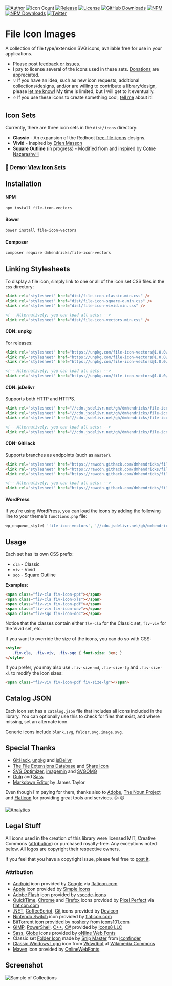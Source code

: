 [![Author](https://img.shields.io/badge/author-Daniel%20M.%20Hendricks-lightgrey.svg?colorB=9900cc )](https://www.danhendricks.com?utm_source=github.com&utm_medium=campaign&utm_content=button&utm_campaign=dmhendricks%2Ffile-icon-vectors)
![Icon Count](https://img.shields.io/badge/icon%20count-1092-red.svg)
[![Release](https://img.shields.io/github/release/dmhendricks/file-icon-vectors.svg)](https://github.com/dmhendricks/file-icon-vectors/releases)
[![License](https://img.shields.io/badge/license-MIT-yellow.svg)](https://raw.githubusercontent.com/dmhendricks/file-icon-vectors/master/LICENSE)
[![GitHub Downloads](https://img.shields.io/packagist/dt/dmhendricks/file-icon-vectors.svg?label=GitHub%20downloads)](https://github.com/dmhendricks/file-icon-vectors/releases)
[![NPM](https://img.shields.io/npm/v/file-icon-vectors.svg)](https://www.npmjs.com/package/file-icon-vectors?utm_source=github.com&utm_medium=referral&utm_content=button&utm_campaign=dmhendricks%2Ffile-icon-vectors)
[![NPM Downloads](https://img.shields.io/npm/dt/file-icon-vectors.svg?label=npm%20downloads)](https://www.npmjs.com/package/file-icon-vectors?utm_source=github.com&utm_medium=referral&utm_content=button&utm_campaign=dmhendricks%2Ffile-icon-vectors)
[![Twitter](https://img.shields.io/twitter/url/https/github.com/dmhendricks/file-icon-vectors.svg?style=social)](https://twitter.com/danielhendricks)

# File Icon Images

A collection of file type/extension SVG icons, available free for use in your applications.

* Please post [feedback or issues](https://github.com/dmhendricks/file-icon-vectors/issues).
* I pay to license several of the icons used in these sets. [Donations](https://paypal.me/danielhendricks) are appreciated.
* :bulb: If you have an idea, such as new icon requests, additional collections/designs, and/or are willing to contribute a library/design, please [let me know](https://github.com/dmhendricks/file-icon-vectors/issues)! My time is limited, but I will get to it eventually.
* :star: If you use these icons to create something cool, [tell me](https://twitter.com/danielhendricks) about it!

## Icon Sets

Currently, there are three icon sets in the `dist/icons` directory:

* **Classic** - An expansion of the Redboot [free-file-icons](https://github.com/redbooth/free-file-icons) designs.
* **Vivid** - Inspired by [Erlen Masson](https://www.sketchappsources.com/svg-resource/1856-vector-file-type-icons-sketch-freebie-resource.html?utm_source=github.com&utm_medium=referral&utm_content=link&utm_campaign=dmhendricks%2Ffile-icon-vectors)
* **Square Outline** (in progress) - Modified from and inspired by [Cotne Nazarashvili](https://github.com/thecotne/square-file-icons)

### :pushpin: Demo: [View Icon Sets](https://unpkg.com/file-icon-vectors@1.0.0/demo/)

## Installation

#### NPM

```bash
npm install file-icon-vectors
```

#### Bower

```bash
bower install file-icon-vectors
```

#### Composer

```bash
composer require dmhendricks/file-icon-vectors
```

## Linking Stylesheets

To display a file icon, simply link to one or all of the icon set CSS files in the `css` directory:

```html
<link rel="stylesheet" href="dist/file-icon-classic.min.css" />
<link rel="stylesheet" href="dist/file-icon-square-o.min.css" />
<link rel="stylesheet" href="dist/file-icon-vivid.min.css" />

<!-- Alternatively, you can load all sets: -->
<link rel="stylesheet" href="dist/file-icon-vectors.min.css" />
```

#### CDN: unpkg

For releases:

```html
<link rel="stylesheet" href="https://unpkg.com/file-icon-vectors@1.0.0/dist/file-icon-classic.min.css" />
<link rel="stylesheet" href="https://unpkg.com/file-icon-vectors@1.0.0/dist/file-icon-square-o.min.css" />
<link rel="stylesheet" href="https://unpkg.com/file-icon-vectors@1.0.0/dist/file-icon-vivid.min.css" />

<!-- Alternatively, you can load all sets: -->
<link rel="stylesheet" href="https://unpkg.com/file-icon-vectors@1.0.0/dist/file-icon-vectors.min.css" />
```

#### CDN: jsDelivr

Supports both HTTP and HTTPS.

```html
<link rel="stylesheet" href="//cdn.jsdelivr.net/gh/dmhendricks/file-icon-vectors@1.0/dist/file-icon-classic.min.css" />
<link rel="stylesheet" href="//cdn.jsdelivr.net/gh/dmhendricks/file-icon-vectors@1.0/dist/file-icon-square-o.min.css" />
<link rel="stylesheet" href="//cdn.jsdelivr.net/gh/dmhendricks/file-icon-vectors@1.0/dist/file-icon-vivid.min.css" />

<!-- Alternatively, you can load all sets: -->
<link rel="stylesheet" href="//cdn.jsdelivr.net/gh/dmhendricks/file-icon-vectors@1.0/dist/file-icon-vectors.min.css" />
```

#### CDN: GitHack

Supports branches as endpoints (such as `master`).

```html
<link rel="stylesheet" href="https://rawcdn.githack.com/dmhendricks/file-icon-vectors/master/dist/file-icon-classic.min.css" />
<link rel="stylesheet" href="https://rawcdn.githack.com/dmhendricks/file-icon-vectors/master/dist/file-icon-square-o.min.css" />
<link rel="stylesheet" href="https://rawcdn.githack.com/dmhendricks/file-icon-vectors/master/dist/file-icon-vivid.min.css" />

<!-- Alternatively, you can load all sets: -->
<link rel="stylesheet" href="https://rawcdn.githack.com/dmhendricks/file-icon-vectors/master/dist/file-icon-vectors.min.css" />
```

#### WordPress

If you're using WordPress, you can load the icons by adding the following line to your theme's `functions.php` file:

```php
wp_enqueue_style( 'file-icon-vectors', '//cdn.jsdelivr.net/gh/dmhendricks/file-icon-vectors@1.0/dist/file-icon-vectors.min.css', null, null );
```

## Usage

Each set has its own CSS prefix:

- `cla` - Classic
- `viv` - Vivid
- `sqo` - Square Outline

**Examples:**

```html
<span class="fiv-cla fiv-icon-ppt"></span>
<span class="fiv-cla fiv-icon-xls"></span>
<span class="fiv-viv fiv-icon-pdf"></span>
<span class="fiv-viv fiv-icon-wav"></span>
<span class="fiv-sqo fiv-icon-doc"></span>
```

Notice that the classes contain either `flv-cla` for the Classic set, `flv-viv` for the Vivid set, etc.

If you want to override the size of the icons, you can do so with CSS:

```html
<style>
   .fiv-cla, .fiv-viv, .fiv-sqo { font-size: 3em; }
</style>
```

If you prefer, you may also use `.fiv-size-md`, `.fiv-size-lg` and `.fiv-size-xl` to modify the icon sizes:

```html
<span class="fiv-viv fiv-icon-pdf fiv-size-lg"></span>
```

## Catalog JSON

Each icon set has a `catalog.json` file that includes all icons included in the library. You can optionally use this to check for files that exist, and where missing, set an alternate icon.

Generic icons include `blank.svg`, `folder.svg`, `image.svg`.


## Special Thanks

- [GitHack](https://raw.githack.com/?utm_source=github.com&utm_medium=referral&utm_content=link&utm_campaign=dmhendricks%2Ffile-icon-vectors), [unpkg](https://unpkg.com/?utm_source=github.com&utm_medium=referral&utm_content=link&utm_campaign=dmhendricks%2Ffile-icon-vectors) and [jsDelivr](https://www.jsdelivr.com/?utm_source=github.com&utm_medium=referral&utm_content=link&utm_campaign=dmhendricks%2Ffile-icon-vectors)
- [The File Extensions Database](https://fileinfo.com/?utm_source=github.com&utm_medium=referral&utm_content=link&utm_campaign=dmhendricks%2Ffile-icon-vectors) and [Share Icon](https://www.shareicon.net/?utm_source=github.com&utm_medium=referral&utm_content=link&utm_campaign=dmhendricks%2Ffile-icon-vectors)
- [SVG Optimizer](https://github.com/svg/svgo/?utm_source=github.com&utm_medium=referral&utm_content=link&utm_campaign=dmhendricks%2Ffile-icon-vectors), [imagemin](https://github.com/imagemin/imagemin/?utm_source=github.com&utm_medium=referral&utm_content=link&utm_campaign=dmhendricks%2Ffile-icon-vectors) and [SVGOMG](https://jakearchibald.github.io/svgomg/?utm_source=github.com&utm_medium=referral&utm_content=link&utm_campaign=dmhendricks%2Ffile-icon-vectors)
- [Gulp](https://gulpjs.com/?utm_source=github.com&utm_medium=referral&utm_content=link&utm_campaign=dmhendricks%2Ffile-icon-vectors) and [Sass](https://sass-lang.com/?utm_source=github.com&utm_medium=referral&utm_content=link&utm_campaign=dmhendricks%2Ffile-icon-vectors)
- [Markdown Editor](https://jbt.github.io/markdown-editor/?utm_source=github.com&utm_medium=referral&utm_content=link&utm_campaign=dmhendricks%2Ffile-icon-vectors) by James Taylor

Even though I'm paying for them, thanks also to [Adobe](https://www.adobe.com/?utm_source=github.com&utm_medium=referral&utm_content=link&utm_campaign=dmhendricks%2Ffile-icon-vectors), [The Noun Project](https://thenounproject.com/?utm_source=github.com&utm_medium=referral&utm_content=link&utm_campaign=dmhendricks%2Ffile-icon-vectors) and [FlatIcon](https://www.flaticon.com/?utm_source=github.com&utm_medium=referral&utm_content=link&utm_campaign=dmhendricks%2Ffile-icon-vectors) for providing great tools and services. :+1: :smile:

[![Analytics](https://ga-beacon.appspot.com/UA-67333102-2/dmhendricks/file-icon-vectors?flat)](https://ga-beacon.appspot.com/?utm_source=github.com&utm_medium=campaign&utm_content=button&utm_campaign=file-icon-vectors-demo)

## Legal Stuff

All icons used in the creation of this library were licensed MIT, Creative Commons ([attribution](#attribution)) or purchased royalty-free. Any exceptions noted below. All logos are copyright their respective owners.

If you feel that you have a copyright issue, please feel free to [post it](https://github.com/dmhendricks/file-icon-vectors/issues).

### Attribution

* [Android](https://www.flaticon.com/free-icon/android-logo_61120?utm_source=github.com&utm_medium=referral&utm_content=link&utm_campaign=dmhendricks%2Ffile-icon-vectors) icon provided by [Google](https://www.flaticon.com/authors/google?utm_source=github.com&utm_medium=referral&utm_content=link&utm_campaign=dmhendricks%2Ffile-icon-vectors) via [flaticon.com](https://www.flaticon.com/?utm_source=github.com&utm_medium=referral&utm_content=link&utm_campaign=dmhendricks%2Ffile-icon-vectors)
* [Apple](https://github.com/simple-icons/simple-icons/blob/develop/icons/apple.svg?utm_source=github.com&utm_medium=referral&utm_content=link&utm_campaign=dmhendricks%2Ffile-icon-vectors) icon provided by [Simple Icons](https://simpleicons.org/?utm_source=github.com&utm_medium=referral&utm_content=link&utm_campaign=dmhendricks%2Ffile-icon-vectors)
* [Adobe Flash](https://github.com/vscode-icons/vscode-icons/blob/master/icons/file_type_flash.svg?utm_source=github.com&utm_medium=referral&utm_content=link&utm_campaign=dmhendricks%2Ffile-icon-vectors) icon provided by [vscode-icons](https://github.com/vscode-icons/vscode-icons/?utm_source=github.com&utm_medium=referral&utm_content=link&utm_campaign=dmhendricks%2Ffile-icon-vectors)
* [QuickTime](https://www.flaticon.com/free-icon/quicktime_732104?utm_source=github.com&utm_medium=campaign&utm_content=link&utm_campaign=dmhendricks%2Ffile-icon-vectors), [Chrome](https://www.flaticon.com/free-icon/chrome_732205?utm_source=github.com&utm_medium=campaign&utm_content=link&utm_campaign=dmhendricks%2Ffile-icon-vectors) and [Firefox](https://www.flaticon.com/free-icon/firefox_732023?utm_source=github.com&utm_medium=campaign&utm_content=link&utm_campaign=dmhendricks%2Ffile-icon-vectors) icons provided by [Pixel Perfect](https://www.flaticon.com/authors/pixel-perfect?utm_source=github.com&utm_medium=referral&utm_content=link&utm_campaign=dmhendricks%2Ffile-icon-vectors) via [flaticon.com](https://www.flaticon.com/?utm_source=github.com&utm_medium=referral&utm_content=link&utm_campaign=dmhendricks%2Ffile-icon-vectors)
* [.NET](https://github.com/konpa/devicon/blob/master/icons/dot-net/dot-net-original.svg?utm_source=github.com&utm_medium=referral&utm_content=link&utm_campaign=dmhendricks%2Ffile-icon-vectors), [CoffeeScript](https://github.com/konpa/devicon/blob/master/icons/coffeescript/coffeescript-original.svg?utm_source=github.com&utm_medium=referral&utm_content=link&utm_campaign=dmhendricks%2Ffile-icon-vectors), [Git](https://github.com/konpa/devicon/blob/master/icons/git/git-plain.svg?utm_source=github.com&utm_medium=referral&utm_content=link&utm_campaign=dmhendricks%2Ffile-icon-vectors) icons provided by [Devicon](http://konpa.github.io/devicon/)
* [Nintendo Switch](https://www.flaticon.com/free-icon/nintendo-switch_871377?utm_source=github.com&utm_medium=referral&utm_content=link&utm_campaign=dmhendricks%2Ffile-icon-vectors) icon provided by  [flaticon.com](https://www.flaticon.com/?utm_source=github.com&utm_medium=referral&utm_content=link&utm_campaign=dmhendricks%2Ffile-icon-vectors)
* [BitTorrent](http://www.icons101.com/icon/id_73504/setid_2388/Minimalist_Black_Icons__WIP_by_noshery/bittorrent?utm_source=github.com&utm_medium=referral&utm_content=link&utm_campaign=dmhendricks%2Ffile-icon-vectors) icon provided by [noshery](http://www.icons101.com/artist/id_2388/noshery) from [icons101.com](http://www.icons101.com/?utm_source=github.com&utm_medium=campaign&utm_content=link&utm_campaign=dmhendricks%2Ffile-icon-vectors)
* [GIMP](https://icons8.com/icon/39867/gimp), [PowerShell](https://icons8.com/icon/59499/powershell), [C++](https://icons8.com/icon/55199/c%2B%2B-filled), [C#](https://icons8.com/icon/55205/c-sharp-logo-filled) provided by [Icons8 LLC](https://icons8.com/?utm_source=github.com&utm_medium=referral&utm_content=link&utm_campaign=dmhendricks%2Ffile-icon-vectors)
* [Sass](https://www.onlinewebfonts.com/icon/411905), [Globe](https://www.onlinewebfonts.com/icon/336552) icons provided by [oNline Web Fonts](http://www.onlinewebfonts.com?utm_source=github.com&utm_medium=referral&utm_content=link&utm_campaign=dmhendricks%2Ffile-icon-vectors)
* Classic set [Folder Icon](https://www.iconfinder.com/icons/173016/close_folder_icon) made by [Snip Master](https://www.iconfinder.com/snipicons) from [Iconfinder](https://www.iconfinder.com?utm_source=github.com&utm_medium=referral&utm_content=link&utm_campaign=dmhendricks%2Ffile-icon-vectors)
* [Classic Windows Logo](https://commons.wikimedia.org/wiki/File:Microsoft_Logo_Wingdings_Font.svg?utm_source=github.com&utm_medium=referral&utm_content=link&utm_campaign=dmhendricks%2Ffile-icon-vectors) icon from [Wdwdbot](https://commons.wikimedia.org/wiki/User:Wdwdbot) at [Wikimedia Commons](https://commons.wikimedia.org/?utm_source=github.com&utm_medium=referral&utm_content=link&utm_campaign=dmhendricks%2Ffile-icon-vectors)
* [Maven](https://www.onlinewebfonts.com/icon/161017?utm_source=github.com&utm_medium=referral&utm_content=link&utm_campaign=dmhendricks%2Ffile-icon-vectors) icon provided by [OnlineWebFonts](https://www.onlinewebfonts.com/?utm_source=github.com&utm_medium=referral&utm_content=link&utm_campaign=dmhendricks%2Ffile-icon-vectors)

## Screenshot

![Sample of Collections](https://rawcdn.githack.com/dmhendricks/file-icon-vectors/master/demo/images/screenshot.png "Screenshot Sample of Icon Sets")
